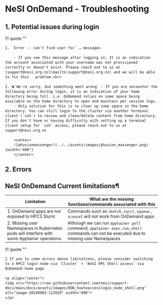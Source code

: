 # NeSI OnDemand - Troubleshooting 


## 1. Potential issues during login 

!!! quote ""

    1. `Error -- can't find user for` … messages

        - If you see this message after logging in, It is an indication the account associated with your username was not provisioned correctly or doesn't exist. Please reach out to us at [support@nesi.org.nz](mailto:support@nesi.org.nz) and we will be able to fix this   problem.<br>

    2. ❌`We're sorry, but something went wrong` : If you are encounter the following error during login, it is an indication of your home directory being full .i.e. OnDemand relies on some space being available on the home directory to open and maintain per session logs. 
        - Only solution for this is to clear up some space in the home directory. You can still login to the cluster via another terminal client (`ssh`) to review and clean/delete content from home directory. If you don't have or having difficulty with setting up a terminal client setup for `ssh` access, please reach out to us at support@nesi.org.nz

        <center>
        ![phusionmassenger](../../assets/images/phusion_massenger.png){width="400"}
        </center> 

## 2. Errors 


## NeSI OnDemand Current limitations¶

| Limitation                                |  What are the missing functions/commands associated with this|
--------------------------------------------|--------------------------------------------------------------|
|1. OnDemand apps  are not exposed to HPC3 Slurm | Commands such as `sbatch`, `sacct`, `squeue` , `scancel` will not work from OnDemand apps|
|2. Missing user Namespaces in Kubernetes pods will interfere with some Apptainer operations| Although we can run `apptainer pull` command, `apptainer exec,run,shell` commands can not be executed due to missing user Namespaces|

!!! quote ""


    🙋 If you to come across above limitations, please consider switching to a HPC3 login node via `Cluster` > `NeSI HPC Shell access` via OnDemand home page

    <p align="center">
    <img src="https://raw.githubusercontent.com/nesi/support-docs/main/docs/assets/images/OOD_howtoaccesslogin_node_shell.png" alt="image-20240903-112029" width="800">
    </p>


